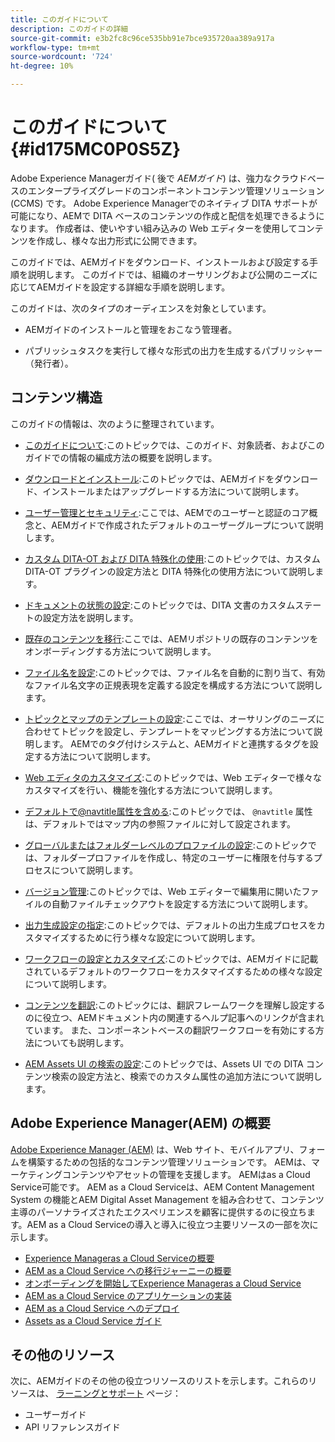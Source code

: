 ```yaml
---
title: このガイドについて
description: このガイドの詳細
source-git-commit: e3b2fc8c96ce535bb91e7bce935720aa389a917a
workflow-type: tm+mt
source-wordcount: '724'
ht-degree: 10%

---
```



# このガイドについて {#id175MC0P0S5Z}

Adobe Experience Managerガイド\( 後で *AEMガイド*\) は、強力なクラウドベースのエンタープライズグレードのコンポーネントコンテンツ管理ソリューション (CCMS\) です。 Adobe Experience Managerでのネイティブ DITA サポートが可能になり、AEMで DITA ベースのコンテンツの作成と配信を処理できるようになります。 作成者は、使いやすい組み込みの Web エディターを使用してコンテンツを作成し、様々な出力形式に公開できます。

このガイドでは、AEMガイドをダウンロード、インストールおよび設定する手順を説明します。 このガイドでは、組織のオーサリングおよび公開のニーズに応じてAEMガイドを設定する詳細な手順を説明します。

このガイドは、次のタイプのオーディエンスを対象としています。

- AEMガイドのインストールと管理をおこなう管理者。

- パブリッシュタスクを実行して様々な形式の出力を生成するパブリッシャー（発行者）。


## コンテンツ構造

このガイドの情報は、次のように整理されています。

- [このガイドについて](#id175MC0P0S5Z):このトピックでは、このガイド、対象読者、およびこのガイドでの情報の編成方法の概要を説明します。

- [ダウンロードとインストール](download-install.md#):このトピックでは、AEMガイドをダウンロード、インストールまたはアップグレードする方法について説明します。

- [ユーザー管理とセキュリティ](user-admin-sec.md#):ここでは、AEMでのユーザーと認証のコア概念と、AEMガイドで作成されたデフォルトのユーザーグループについて説明します。

- [カスタム DITA-OT および DITA 特殊化の使用](dita-ot-specialization.md#):このトピックでは、カスタム DITA-OT プラグインの設定方法と DITA 特殊化の使用方法について説明します。

- [ドキュメントの状態の設定](customize-doc-state.md#):このトピックでは、DITA 文書のカスタムステートの設定方法を説明します。

- [既存のコンテンツを移行](migrate-content.md#):ここでは、AEMリポジトリの既存のコンテンツをオンボーディングする方法について説明します。

- [ファイル名を設定](conf-file-names.md#):このトピックでは、ファイル名を自動的に割り当て、有効なファイル名文字の正規表現を定義する設定を構成する方法について説明します。

- [トピックとマップのテンプレートの設定](conf-template-tags.md#):ここでは、オーサリングのニーズに合わせてトピックを設定し、テンプレートをマッピングする方法について説明します。 AEMでのタグ付けシステムと、AEMガイドと連携するタグを設定する方法について説明します。

- [Web エディタのカスタマイズ](conf-web-editor.md#):このトピックでは、Web エディターで様々なカスタマイズを行い、機能を強化する方法について説明します。

- [デフォルトで@navtitle属性を含める](auto-add-navtitle.md#):このトピックでは、 `@navtitle` 属性は、デフォルトではマップ内の参照ファイルに対して設定されます。

- [グローバルまたはフォルダーレベルのプロファイルの設定](conf-folder-level.md#):このトピックでは、フォルダープロファイルを作成し、特定のユーザーに権限を付与するプロセスについて説明します。

- [バージョン管理](version-management.md#):このトピックでは、Web エディターで編集用に開いたファイルの自動ファイルチェックアウトを設定する方法について説明します。

- [出力生成設定の指定](conf-output-generation.md#):このトピックでは、デフォルトの出力生成プロセスをカスタマイズするために行う様々な設定について説明します。

- [ワークフローの設定とカスタマイズ](customize-workflows.md#):このトピックでは、AEMガイドに記載されているデフォルトのワークフローをカスタマイズするための様々な設定について説明します。

- [コンテンツを翻訳](translation.md#):このトピックには、翻訳フレームワークを理解し設定するのに役立つ、AEMドキュメント内の関連するヘルプ記事へのリンクが含まれています。 また、コンポーネントベースの翻訳ワークフローを有効にする方法についても説明します。

- [AEM Assets UI の検索の設定](conf-dita-search.md#):このトピックでは、Assets UI での DITA コンテンツ検索の設定方法と、検索でのカスタム属性の追加方法について説明します。


## Adobe Experience Manager\(AEM\) の概要

[Adobe Experience Manager \(AEM\)](https://business.adobe.com/jp/products/experience-manager/adobe-experience-manager.html) は、Web サイト、モバイルアプリ、フォームを構築するための包括的なコンテンツ管理ソリューションです。 AEMは、マーケティングコンテンツやアセットの管理を支援します。 AEMはas a Cloud Service可能です。 AEM as a Cloud Serviceは、AEM Content Management System の機能とAEM Digital Asset Management を組み合わせて、コンテンツ主導のパーソナライズされたエクスペリエンスを顧客に提供するのに役立ちます。AEM as a Cloud Serviceの導入と導入に役立つ主要リソースの一部を次に示します。

- [Experience Manageras a Cloud Serviceの概要](https://experienceleague.adobe.com/docs/experience-manager-cloud-service/content/home.html?lang=ja)
- [AEM as a Cloud Service への移行ジャーニーの概要](https://experienceleague.adobe.com/docs/experience-manager-cloud-service/content/migration-journey/getting-started.html?lang=en)
- [オンボーディングを開始してExperience Manageras a Cloud Service](https://experienceleague.adobe.com/docs/experience-manager-cloud-service/content/onboarding/home.html?lang=enhttps://experienceleague.adobe.com/docs/experience-manager-cloud-service/moving/home.html?lang=en)
- [AEM as a Cloud Service のアプリケーションの実装](https://experienceleague.adobe.com/docs/experience-manager-cloud-service/implementing/home.html?lang=ja)
- [AEM as a Cloud Service へのデプロイ](https://experienceleague.adobe.com/docs/experience-manager-cloud-service/content/implementing/deploying/overview.html?lang=ja)
- [Assets as a Cloud Service ガイド](https://experienceleague.adobe.com/docs/experience-manager-cloud-service/content/assets/home.html?lang=ja)

## その他のリソース

次に、AEMガイドのその他の役立つリソースのリストを示します。これらのリソースは、 [ラーニングとサポート](https://helpx.adobe.com/support/xml-documentation-for-experience-manager.html) ページ：

- ユーザーガイド
- API リファレンスガイド

